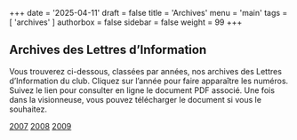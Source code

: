 +++
date = '2025-04-11'
draft = false
title = 'Archives'
menu = 'main'
tags = [ 'archives' ]
authorbox = false
sidebar = false
weight = 99
+++

## Archives des Lettres d’Information

Vous trouverez ci-dessous, classées par années, nos archives des Lettres d’Information du club. Cliquez sur l’année pour faire apparaître les numéros. Suivez le lien pour consulter en ligne le document PDF associé. Une fois dans la visionneuse, vous pouvez télécharger le document si vous le souhaitez.

[2007](2007)
[2008](2008)
[2009](2009)
